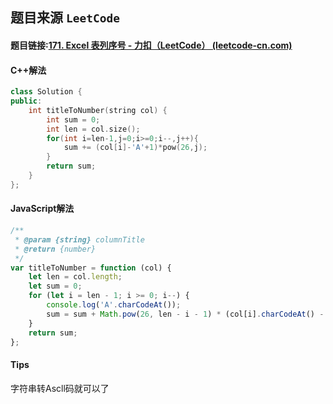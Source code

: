 ## 题目来源 `LeetCode`

#### 题目链接:[171. Excel 表列序号 - 力扣（LeetCode） (leetcode-cn.com)](https://leetcode-cn.com/problems/excel-sheet-column-number/submissions/)



#### C++解法

```cpp
class Solution {
public:
    int titleToNumber(string col) {
        int sum = 0;
        int len = col.size();
        for(int i=len-1,j=0;i>=0;i--,j++){
            sum += (col[i]-'A'+1)*pow(26,j);
        }
        return sum;
    }
};
```



#### JavaScript解法

```javascript
/**
 * @param {string} columnTitle
 * @return {number}
 */
var titleToNumber = function (col) {
    let len = col.length;
    let sum = 0;
    for (let i = len - 1; i >= 0; i--) {
        console.log('A'.charCodeAt());
        sum = sum + Math.pow(26, len - i - 1) * (col[i].charCodeAt() - 64);
    }
    return sum;
};
```



#### Tips

字符串转Ascll码就可以了